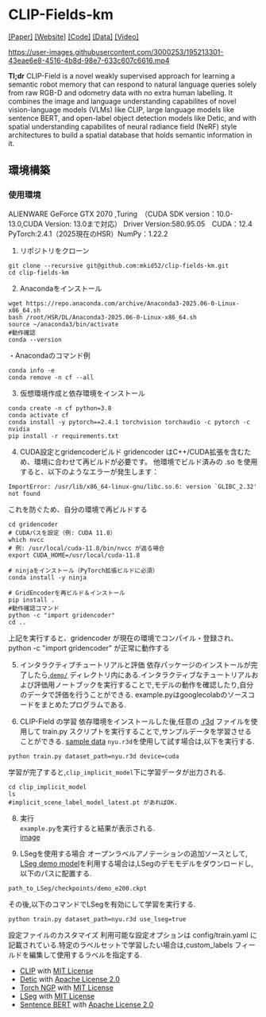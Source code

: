 # CLIP-Fields-km

[[Paper]](https://arxiv.org/abs/2210.05663) [[Website]](https://mahis.life/clip-fields/) [[Code]](https://github.com/notmahi/clip-fields) [[Data]](https://osf.io/famgv) [[Video]](https://youtu.be/bKu7GvRiSQU)


https://user-images.githubusercontent.com/3000253/195213301-43eae6e8-4516-4b8d-98e7-633c607c6616.mp4

**Tl;dr** CLIP-Field is a novel weakly supervised approach for learning a semantic robot memory that can respond to natural language queries solely from raw RGB-D and odometry data with no extra human labelling. It combines the image and language understanding capabilites of novel vision-language models (VLMs) like CLIP, large language models like sentence BERT, and open-label object detection models like Detic, and with spatial understanding capabilites of neural radiance field (NeRF) style architectures to build a spatial database that holds semantic information in it.

## 環境構築
### 使用環境
ALIENWARE
GeForce GTX 2070 ,Turing　（CUDA SDK version：10.0-13.0,CUDA Version: 13.0まで対応） 
Driver Version:580.95.05　CUDA：12.4
PyTorch:2.4.1（2025現在のHSR）NumPy：1.22.2


1. リポジトリをクローン
```
git clone --recursive git@github.com:mkid52/clip-fields-km.git
cd clip-fields-km
```

2. Anacondaをインストール
```
wget https://repo.anaconda.com/archive/Anaconda3-2025.06-0-Linux-x86_64.sh
bash /root/HSR/DL/Anaconda3-2025.06-0-Linux-x86_64.sh
source ~/anaconda3/bin/activate
#動作確認
conda --version
```

・Anacondaのコマンド例
```
conda info -e
conda remove -n cf --all
```

3. 仮想環境作成と依存環境をインストール
```
conda create -n cf python=3.8
conda activate cf
conda install -y pytorch==2.4.1 torchvision torchaudio -c pytorch -c nvidia
pip install -r requirements.txt
```

4. CUDA設定とgridencoderビルド
gridencoder はC++/CUDA拡張を含むため、環境に合わせて再ビルドが必要です。
他環境でビルド済みの .so を使用すると、以下のようなエラーが発生します：
```vbnet
ImportError: /usr/lib/x86_64-linux-gnu/libc.so.6: version `GLIBC_2.32' not found
```
これを防ぐため、自分の環境で再ビルドする

```
cd gridencoder
# CUDAパスを設定（例: CUDA 11.8）
which nvcc
# 例: /usr/local/cuda-11.8/bin/nvcc が返る場合
export CUDA_HOME=/usr/local/cuda-11.8

# ninjaをインストール（PyTorch拡張ビルドに必須）
conda install -y ninja

# GridEncoderを再ビルド＆インストール
pip install .
#動作確認コマンド
python -c "import gridencoder"
cd ..
```

上記を実行すると、gridencoder が現在の環境でコンパイル・登録され、
python -c "import gridencoder" が正常に動作する

5. インタラクティブチュートリアルと評価
依存パッケージのインストールが完了したら,[`demo/`](https://github.com/notmahi/clip-fields/tree/main/demo) ディレクトリ内にある.インタラクティブなチュートリアルおよび評価用ノートブックを実行することで,モデルの動作を確認したり,自分のデータで評価を行うことができる.
example.pyはgooglecolabのソースコードをまとめたプログラムである.


7. CLIP-Field の学習
依存環境をインストールした後,任意の [.r3d](https://record3d.app/) ファイルを使用して
train.py スクリプトを実行することで,サンプルデータを学習させることができる.
[sample data](https://osf.io/famgv) `nyu.r3d`を使用して試す場合は,以下を実行する.

```
python train.py dataset_path=nyu.r3d device=cuda
```

学習が完了すると,`clip_implicit_model`下に学習データが出力される.
```
cd clip_implicit_model
ls
#implicit_scene_label_model_latest.pt があればOK.
```

8. 実行 \
`example.py`を実行すると結果が表示される. \
[image](exapmle1.png)
![]()

7. LSegを使用する場合
オープンラベルアノテーションの追加ソースとして, [LSeg demo model](https://github.com/isl-org/lang-seg#-try-demo-now)を利用する場合は,LSegのデモモデルをダウンロードし,以下のパスに配置する.

```
path_to_LSeg/checkpoints/demo_e200.ckpt
```
その後,以下のコマンドでLSegを有効にして学習を実行する.
```
python train.py dataset_path=nyu.r3d use_lseg=true
```

設定ファイルのカスタマイズ
利用可能な設定オプションは config/train.yaml に記載されている.特定のラベルセットで学習したい場合は,custom_labels フィールドを編集して使用するラベルを指定する.

* [CLIP](https://github.com/openai/CLIP) with [MIT License](https://github.com/openai/CLIP/blob/main/LICENSE)
* [Detic](https://github.com/facebookresearch/Detic/) with [Apache License 2.0](https://github.com/facebookresearch/Detic/blob/main/LICENSE)
* [Torch NGP](https://github.com/ashawkey/torch-ngp) with [MIT License](https://github.com/ashawkey/torch-ngp/blob/main/LICENSE)
* [LSeg](https://github.com/isl-org/lang-seg) with [MIT License](https://github.com/isl-org/lang-seg/blob/main/LICENSE)
* [Sentence BERT](https://www.sbert.net/) with [Apache License 2.0](https://github.com/UKPLab/sentence-transformers/blob/master/LICENSE)
